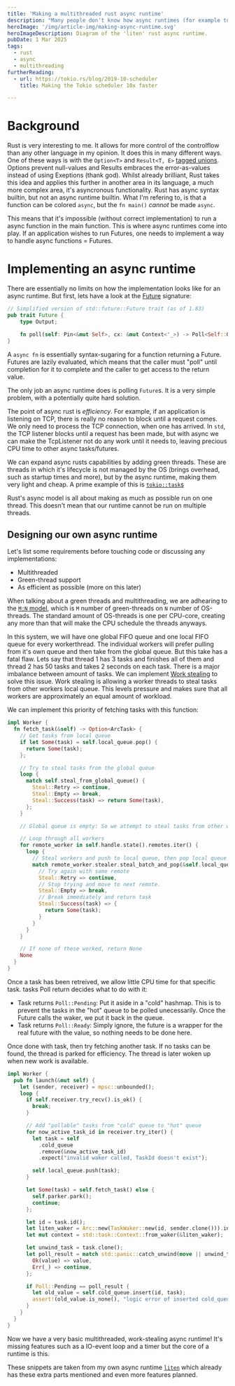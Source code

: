 ```yaml
---
title: 'Making a multithreaded rust async runtime'
description: "Many people don't know how async runtimes (for example tokio) works. The goal of this article is explaining how one works and making one efficient."
heroImage: '/img/article-img/making-async-runtime.svg'
heroImageDescription: Diagram of the 'liten' rust async runtime.
pubDate: 1 Mar 2025
tags:
  - rust
  - async
  - multithreading
furtherReading:
  - url: https://tokio.rs/blog/2019-10-scheduler
    title: Making the Tokio scheduler 10x faster

---
```


# Background
Rust is very interesting to me. It allows for more control of the controlflow than any other language in my opinion. It does this in many different ways.
One of these ways is with the `Option<T>` and `Result<T, E>` [tagged unions](https://en.wikipedia.org/wiki/Tagged_union). Options prevent null-values and Results embraces the error-as-values instead of using Exeptions (thank god).
Whilst already brilliant, Rust takes this idea and applies this further in another area in its language, a much more complex area, it's asyncronous functionality.
Rust has async syntax builtin, but not an async runtime builtin. What I'm refering to, is that a function can be colored `async`, but the `fn main()` _cannot_ be made `async`.

This means that it's impossible (without correct implementation) to run a async function in the main function. This is where async runtimes come into play. If an application wishes to run Futures, one needs to implement a way to handle async functions = Futures.


# Implementing an async runtime

There are essentially no limits on how the implementation looks like for an async runtime. But first, lets have a look at the [Future](https://doc.rust-lang.org/stable/std/future/trait.Future.html) signature:
```rust
// Simplified version of std::future::Future trait (as of 1.83)
pub trait Future {
    type Output;

    fn poll(self: Pin<&mut Self>, cx: &mut Context<'_>) -> Poll<Self::Output>;
}
```
A `async fn` is essentially syntax-sugaring for a function returning a Future.
Futures are lazily evaluated, which means that the caller must "poll" until completion for it to complete and the caller to get access to the return value.

The only job an async runtime does is polling `Future`s. It is a very simple problem, with a potentially quite hard solution.


The point of async rust is _efficiency_. For example, if an application is listening on TCP, there is really no reason to block until a request comes. We only need to process the TCP connection, when one has arrived.
In `std`, the TCP listener blocks until a request has been made, but with async we can make the TcpListener not do any work until it needs to, leaving precious CPU time to other async tasks/futures.

We can expand async rusts capabilities by adding green threads. These are threads in which it's lifecycle is not managed by the OS (brings overhead, such as startup times and more), but by the async runtime, making them very light and cheap. A prime example of this is [`tokio::task`s](https://docs.rs/tokio/latest/tokio/task/index.html)

Rust's async model is all about making as much as possible run on one thread. This doesn't mean that our runtime cannot be run on multiple threads.

## Designing our own async runtime
Let's list some requirements before touching code or discussing any implementations:
- Multithreaded
- Green-thread support
- As efficient as possible (more on this later)

When talking about a green threads and multithreading, we are adhearing to the [`M:N` model](https://en.wikipedia.org/wiki/Thread_(computing)#M:N_(hybrid_threading)), which is `M` number of green-threads on `N` number of OS-threads.
The standard amount of OS-threads is one per CPU-core, creating any more than that will make the CPU schedule the threads anyways.

In this system, we will have one global FIFO queue and one local FIFO queue for every workerthread.
The individual workers will prefer pulling from it's own queue and then take from the global queue.
But this take has a fatal flaw. Lets say that thread 1 has 3 tasks and finishes all of them and thread 2 has 50 tasks and takes 2 seconds on each task.
There is a major imbalance between amount of tasks. We can implement [Work stealing](https://en.wikipedia.org/wiki/Work_stealing) to solve this issue.
Work stealing is allowing a worker threads to steal tasks from other workers local queue.
This levels pressure and makes sure that all workers are approximately an equal amount of workload.

We can implement this priority of fetching tasks with this function:
```rust
impl Worker {
  fn fetch_task(&self) -> Option<ArcTask> {
    // Get tasks from local queue
    if let Some(task) = self.local_queue.pop() {
      return Some(task);
    };

    // Try to steal tasks from the global queue
    loop {
      match self.steal_from_global_queue() {
        Steal::Retry => continue,
        Steal::Empty => break,
        Steal::Success(task) => return Some(task),
      };
    }

    // Global queue is empty: So we attempt to steal tasks from other workers.

    // Loop through all workers
    for remote_worker in self.handle.state().remotes.iter() {
      loop {
        // Steal workers and push to local queue, then pop local queue
        match remote_worker.stealer.steal_batch_and_pop(&self.local_queue) {
          // Try again with same remote
          Steal::Retry => continue,
          // Stop trying and move to next remote.
          Steal::Empty => break,
          // Break immediately and return task
          Steal::Success(task) => {
            return Some(task);
          }
        }
      }
    }

    // If none of these worked, return None
    None
  }
}
```

Once a task has been retreived, we allow little CPU time for that specific task. tasks Poll return decides what to do with it:
- Task returns `Poll::Pending`: Put it aside in a "cold" hashmap. This is to prevent the tasks in the "hot" queue to be polled unecessarily. Once the Future calls the waker, we put it back in the queue.
- Task returns `Poll::Ready`: Simply ignore, the future is a wrapper for the real future with the value, so nothing needs to be done here.

Once done with task, then try fetching another task. If no tasks can be found, the thread is parked for efficiency. The thread is later woken up when new work is available.


```rust
impl Worker {
  pub fn launch(&mut self) {
    let (sender, receiver) = mpsc::unbounded();
    loop {
      if self.receiver.try_recv().is_ok() {
        break;
      }

      // Add "pollable" tasks from "cold" queue to "hot" queue
      for now_active_task_id in receiver.try_iter() {
        let task = self
          .cold_queue
          .remove(&now_active_task_id)
          .expect("invalid waker called, TaskId doesn't exist");

        self.local_queue.push(task);
      }

      let Some(task) = self.fetch_task() else {
        self.parker.park();
        continue;
      };

      let id = task.id();
      let liten_waker = Arc::new(TaskWaker::new(id, sender.clone())).into();
      let mut context = std::task::Context::from_waker(&liten_waker);

      let unwind_task = task.clone();
      let poll_result = match std::panic::catch_unwind(move || unwind_task.poll(&mut context)) {
        Ok(value) => value,
        Err(_) => continue,
      };

      if Poll::Pending == poll_result {
        let old_value = self.cold_queue.insert(id, task);
        assert!(old_value.is_none(), "logic error of inserted cold_queue task");
      }
    }
  }
}
```

Now we have a very basic multithreaded, work-stealing async runtime! It's missing features such as a IO-event loop and a timer but the core of a runtime is this.

These snippets are taken from my own async runtime [`liten`](https://github.com/liten-rs/liten) which already has these extra parts mentioned and even more features planned.
